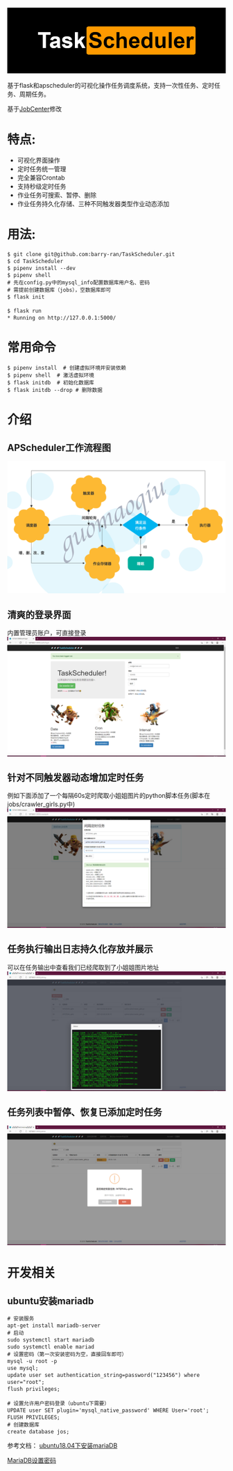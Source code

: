 ![](docs/image/logo.png)

基于flask和apscheduler的可视化操作任务调度系统，支持一次性任务、定时任务、周期任务。

基于[JobCenter](https://github.com/guomaoqiu/JobCenter)修改

# 特点:
* 可视化界面操作
* 定时任务统一管理
* 完全兼容Crontab
* 支持秒级定时任务
* 作业任务可搜索、暂停、删除
* 作业任务持久化存储、三种不同触发器类型作业动态添加

# 用法:
```
$ git clone git@github.com:barry-ran/TaskScheduler.git
$ cd TaskScheduler
$ pipenv install --dev
$ pipenv shell
# 先在config.py中的mysql_info配置数据库用户名、密码
# 需提前创建数据库（jobs），空数据库即可
$ flask init 

$ flask run
* Running on http://127.0.0.1:5000/
```

# 常用命令

```
$ pipenv install  # 创建虚拟环境并安装依赖
$ pipenv shell  # 激活虚拟环境
$ flask initdb  # 初始化数据库
$ flask initdb --drop # 删除数据
```

# 介绍
## APScheduler工作流程图
![](docs/image/liuchengtu.png)

## 清爽的登录界面
内置管理员账户，可直接登录
![](docs/image/login.png)

## 针对不同触发器动态增加定时任务
例如下面添加了一个每隔60s定时爬取小姐姐图片的python脚本任务(脚本在jobs/crawler_girls.py中)
![](docs/image/addjob.png)

## 任务执行输出日志持久化存放并展示
可以在任务输出中查看我们已经爬取到了小姐姐图片地址
![](docs/image/stdout.png)

## 任务列表中暂停、恢复已添加定时任务
![](docs/image/pausejob.png)


# 开发相关
## ubuntu安装mariadb
```
# 安装服务
apt-get install mariadb-server
# 启动
sudo systemctl start mariadb
sudo systemctl enable mariad
# 设置密码（第一次安装密码为空，直接回车即可）
mysql -u root -p
use mysql;
update user set authentication_string=password("123456") where user="root";
flush privileges;

# 设置允许用户密码登录（ubuntu下需要）
UPDATE user SET plugin='mysql_native_password' WHERE User='root';
FLUSH PRIVILEGES;
# 创建数据库
create database jos;
```
参考文档：
[ubuntu18.04下安装mariaDB](https://www.cnblogs.com/lzwangshubo/p/9977997.html)

[MariaDB设置密码](https://www.cnblogs.com/cpl9412290130/p/9583868.html)

